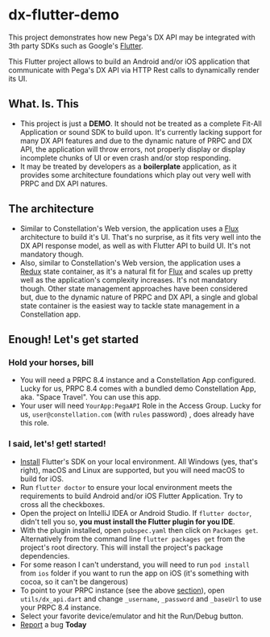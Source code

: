 # dx-flutter-demo

This project demonstrates how new Pega's DX API may be integrated with 3th party SDKs such as Google's [Flutter](https://flutter.dev/).

This Flutter project allows to build an Android and/or iOS application that communicate with Pega's DX API via HTTP Rest calls to dynamically render its UI.

## What. Is. This

- This project is just a **DEMO**. It should not be treated as a complete Fit-All Application or sound SDK to build upon. It's currently lacking support for many DX API features and due to the dynamic nature of PRPC and DX API, the application will throw errors, not properly display or display incomplete chunks of UI or even crash and/or stop responding.
- It may be treated by developers as a **boilerplate** application, as it provides some architecture foundations which play out very well with PRPC and DX API natures.
 
## The architecture

- Similar to Constellation's Web version, the application uses a [Flux](https://facebook.github.io/flux/) architecture to build it's UI. That's no surprise, as it fits very well into the DX API response model, as well as with Flutter API to build UI. It's not mandatory though.
- Also, similar to Constellation's Web version, the application uses a [Redux](https://redux.js.org/) state container, as it's a natural fit for [Flux](https://facebook.github.io/flux/) and scales up pretty well as the application's complexity increases. It's not mandatory though. Other state management approaches have been considered but, due to the dynamic nature of PRPC and DX API, a single and global state container is the easiest way to tackle state management in a Constellation app.

## Enough! Let's get started

### Hold your horses, bill
- You will need a PRPC 8.4 instance and a Constellation App configured. Lucky for us, PRPC 8.4 comes with a bundled demo Constellation App, aka. "Space Travel". You can use this app.
- Your user will need `YourApp:PegaAPI` Role in the Access Group. Lucky for us, `user@constellation.com` (with `rules` password) , does already have this role.

### I said, let's! get! started!

- [Install](https://flutter.dev/docs/get-started/install) Flutter's SDK on your local environment. All Windows (yes, that's right), macOS and Linux are supported, but you will need macOS to build for iOS.
- Run `flutter doctor` to ensure your local environment meets the requirements to build Android and/or iOS Flutter Application. Try to cross all the checkboxes.
- Open the project on IntelliJ IDEA or Android Studio. If `flutter doctor`, didn't tell you so, **you must install the Flutter plugin for you IDE**.
- With the plugin installed, open `pubspec.yaml` then click on `Packages get`. Alternatively from the command line `flutter packages get` from the project's root directory. This will install the project's package dependencies.
- For some reason I can't understand, you will need to run `pod install` from `ios` folder if you want to run the app on iOS (it's something with cocoa, so it can't be dangerous)
- To point to your PRPC instance (see the above [section](#hold-your-horses-bill)), open `utils/dx_api.dart` and change `_username`, `_password` and `_baseUrl` to use your PRPC 8.4 instance.
- Select your favorite device/emulator and hit the Run/Debug button.
- [Report](https://github.com/Pegasystems-Krakow/dx-flutter-demo/issues) a bug **Today**
